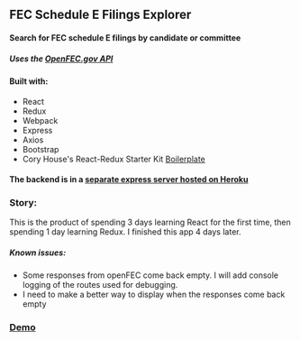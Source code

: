 ## FEC Schedule E Filings Explorer

#### Search for FEC schedule E filings by candidate or committee

##### Uses the [OpenFEC.gov API](https://api.open.fec.gov/developers/)

#### Built with:
- React
- Redux
- Webpack
- Express
- Axios
- Bootstrap
- Cory House's React-Redux Starter Kit [Boilerplate](https://github.com/coryhouse/pluralsight-redux-starter)

#### The backend is in a [separate express server hosted on Heroku](https://github.com/elliothimmelfarb/section-e-explorer-backend)


### Story:
This is the product of spending 3 days learning React for the first time, then spending 1 day learning Redux. I finished this app 4 days later.


##### Known issues:
- Some responses from openFEC come back empty. I will add console logging of the routes used for debugging.
- I need to make a better way to display when the responses come back empty

### [Demo](http://fec-schedule-e-explorer.surge.sh/)
